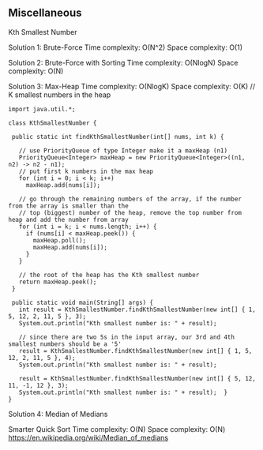  ## Miscellaneous

 Kth Smallest Number


 Solution 1: Brute-Force
    Time complexity: O(N^2)
    Space complexity: O(1)

 Solution 2: Brute-Force with Sorting
    Time complexity: O(NlogN)
    Space complexity: O(N)

 Solution 3: Max-Heap
    Time complexity: O(NlogK) 
    Space complexity: O(K) // K smallest numbers in the heap
 ```
 import java.util.*;

class KthSmallestNumber {

  public static int findKthSmallestNumber(int[] nums, int k) {

    // use PriorityQueue of type Integer make it a maxHeap (n1)
    PriorityQueue<Integer> maxHeap = new PriorityQueue<Integer>((n1, n2) -> n2 - n1);
    // put first k numbers in the max heap
    for (int i = 0; i < k; i++)
      maxHeap.add(nums[i]);

    // go through the remaining numbers of the array, if the number from the array is smaller than the
    // top (biggest) number of the heap, remove the top number from heap and add the number from array
    for (int i = k; i < nums.length; i++) {
      if (nums[i] < maxHeap.peek()) {
        maxHeap.poll();
        maxHeap.add(nums[i]);
      }
    }

    // the root of the heap has the Kth smallest number
    return maxHeap.peek();
  }

  public static void main(String[] args) {
    int result = KthSmallestNumber.findKthSmallestNumber(new int[] { 1, 5, 12, 2, 11, 5 }, 3);
    System.out.println("Kth smallest number is: " + result);

    // since there are two 5s in the input array, our 3rd and 4th smallest numbers should be a '5'
    result = KthSmallestNumber.findKthSmallestNumber(new int[] { 1, 5, 12, 2, 11, 5 }, 4);
    System.out.println("Kth smallest number is: " + result);

    result = KthSmallestNumber.findKthSmallestNumber(new int[] { 5, 12, 11, -1, 12 }, 3);
    System.out.println("Kth smallest number is: " + result);  }
}
```


Solution 4: Median of Medians

Smarter Quick Sort
    Time complexity: O(N) 
    Space complexity: O(N)
https://en.wikipedia.org/wiki/Median_of_medians


